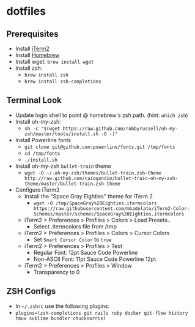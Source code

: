 # dotfiles

## Prerequisites

* Install [iTerm2](https://www.iterm2.com/)
* Install [Homebrew](http://brew.sh/)
* Install wget: `brew install wget`
* Install zsh:
  * `brew install zsh`
  * `brew install zsh-completions`
 

## Terminal Look

* Update login shell to point @ homebrew's zsh path. (hint: `which zsh`)
* Install oh-my-zsh:
  * `sh -c "$(wget https://raw.github.com/robbyrussell/oh-my-zsh/master/tools/install.sh -O -)"`
* Install Powerline fonts
  * `git clone git@github.com:powerline/fonts.git /tmp/fonts`
  * `cd /tmp/fonts`
  * `./install.sh`
* Install oh-my-zsh `bullet-train` theme
  * `wget -O ~/.oh-my-zsh/themes/bullet-train.zsh-theme http://raw.github.com/caiogondim/bullet-train-oh-my-zsh-theme/master/bullet-train.zsh-theme`
* Configure iTerm2
  * Install the "Space Gray Eighties" theme for iTerm 2
    * `wget -O /tmp/SpaceGray%20Eighties.itermcolors https://raw.githubusercontent.com/mbadolato/iTerm2-Color-Schemes/master/schemes/SpaceGray%20Eighties.itermcolors`
  * iTerm2 > Preferences > Profiles > Colors > Load Presets..
    * Select .itermcolors file from /tmp
  * iTerm2 > Preferences > Profiles > Colors > Cursor Colors
    * Set `Smart Cursor Color` to `true`
  * iTerm2 > Preferences > Profiles > Text
    * Regular Font: 12pt Sauce Code Powerline
    * Non-ASCII Font: 11pt Sauce Code Powerline 12pt
  * iTerm2 > Preferences > Profiles > Window
    * Transparency to 0

## ZSH Configs

* In `~/.zshrc` use the following plugins:
 * `plugins=(zsh-completions git rails ruby docker git-flow history tmux sublime bundler chucknorris)` 
